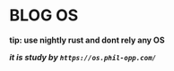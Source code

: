# BLOG OS

**tip: use nightly rust and dont rely any OS**

***it is study by `https://os.phil-opp.com/`***